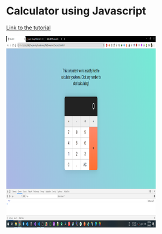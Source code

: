 # Calculator using Javascript

[Link to the tutorial](https://zellwk.com/blog/calculator-part-1/)

<img src="images/1.png" width="400" height="512">